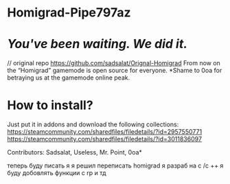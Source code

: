 # Homigrad-Pipe797az
# _You've been waiting. We did it._ 
// original repo https://github.com/sadsalat/Orignal-Homigrad
From now on the “Homigrad” gamemode is open source for everyone.
*Shame to 0oa for betraying us at the gamemode online peak. 
# How to install?
Just put it in addons and download the following collections:
https://steamcommunity.com/sharedfiles/filedetails/?id=2957550771
https://steamcommunity.com/sharedfiles/filedetails/?id=3011836097

Contributors: Sadsalat, Useless, Mr. Point, 0oa*


теперь буду писать я 
я решил переписать homigrad 
я разраб на c /c ++
я буду добовлять функции с rp и тд
